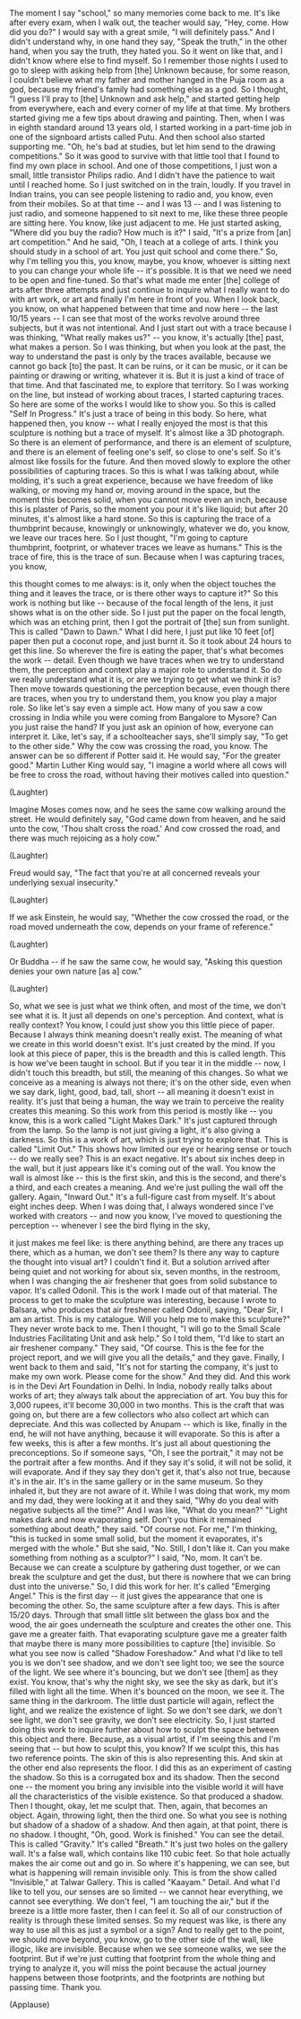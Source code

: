 
The moment I say &quot;school,&quot;
so many memories come back to me.
It&#39;s like after every exam,
when I walk out,
the teacher would say, &quot;Hey, come.
How did you do?&quot;
I would say with a great smile,
&quot;I will definitely pass.&quot;
And I didn&#39;t understand why,
in one hand they say, &quot;Speak the truth,&quot;
in the other hand, when you say
the truth, they hated you.
So it went on like that,
and I didn&#39;t know where
else to find myself.
So I remember those nights
I used to go to sleep
with asking help from [the] Unknown
because, for some reason,
I couldn&#39;t believe
what my father and mother
hanged in the Puja room as a god,
because my friend&#39;s family
had something else as a god.
So I thought, &quot;I guess
I&#39;ll pray to [the] Unknown
and ask help,&quot;
and started getting help from everywhere,
each and every corner
of my life at that time.
My brothers started giving me
a few tips about drawing and painting.
Then, when I was in eighth standard
around 13 years old,
I started working in a part-time job
in one of the signboard
artists called Putu.
And then school also
started supporting me.
&quot;Oh, he&#39;s bad at studies,
but let him send
to the drawing competitions.&quot;
So it was good to survive
with that little tool
that I found to find
my own place in school.
And one of those competitions,
I just won a small,
little transistor Philips radio.
And I didn&#39;t have the patience to wait
until I reached home.
So I just switched
on in the train, loudly.
If you travel in Indian trains,
you can see people listening to radio
and, you know, even from their mobiles.
So at that time -- and I was 13 --
and I was listening to just radio,
and someone happened to sit next to me,
like these three people are sitting here.
You know, like just adjacent to me.
He just started asking, &quot;Where did
you buy the radio? How much is it?&quot;
I said, &quot;It&#39;s a prize
from [an] art competition.&quot;
And he said, &quot;Oh, I teach
at a college of arts.
I think
you should study in a school of art.
You just quit school and come there.&quot;
So, why I&#39;m telling you this,
you know, maybe, you know,
whoever is sitting next to you can
change your whole life -- it&#39;s possible.
It is that we need we need
to be open and fine-tuned.
So that&#39;s what made me enter
[the] college of arts after three attempts
and just continue to inquire
what I really want to do
with art work, or art
and finally I&#39;m here in front of you.
When I look back, you know,
on what happened between that time
and now here --
the last 10/15 years --
I can see that most of the works
revolve around three subjects,
but it was not intentional.
And I just start out with a trace
because I was thinking,
&quot;What really makes us?&quot; -- you know,
it&#39;s actually [the] past,
what makes a person.
So I was thinking,
but when you look at the past,
the way to understand the past
is only by the traces available,
because we cannot go back [to] the past.
It can be ruins, or it can be music,
or it can be painting or drawing
or writing, whatever it is.
But it is just a kind
of trace of that time.
And that fascinated me,
to explore that territory.
So I was working on the line,
but instead of working about traces,
I started capturing traces.
So here are some of the works
I would like to show you.
So this is called &quot;Self In Progress.&quot;
It&#39;s just a trace of being in this body.
So here, what happened then,
you know -- what I really enjoyed the most
is that this sculpture
is nothing but a trace of myself.
It&#39;s almost like a 3D photograph.
So there is an element of performance,
and there is an element of sculpture,
and there is an element of feeling
one&#39;s self, so close to one&#39;s self.
So it&#39;s almost like fossils
for the future.
And then moved slowly
to explore the other possibilities
of capturing traces.
So this is what I was talking
about, while molding,
it&#39;s such a great experience,
because we have freedom of like walking,
or moving my hand or,
moving around in the space,
but the moment this becomes solid,
when you cannot move even an inch,
because this is plaster of Paris, so
the moment you pour it it&#39;s like liquid;
but after 20 minutes,
it&#39;s almost like a hard stone.
So this is capturing
the trace of a thumbprint
because, knowingly or unknowingly,
whatever we do, you know,
we leave our traces here.
So I just thought, &quot;I&#39;m going to capture
thumbprint, footprint,
or whatever traces we leave as humans.&quot;
This is the trace of fire,
this is the trace of sun.
Because when I was capturing
traces, you know,

this thought comes to me always:
is it, only when the object touches
the thing and it leaves the trace,
or is there other ways to capture it?&quot;
So this work is nothing but like --
because of the focal length of the lens,
it just shows what is on the other side.
So I just put the paper
on the focal length,
which was an etching print,
then I got the portrait
of [the] sun from sunlight.
This is called &quot;Dawn to Dawn.&quot;
What I did here, I just put
like 10 feet [of] paper
then put a coconut rope,
and just burnt it.
So it took about 24
hours to get this line.
So wherever the fire is eating the paper,
that&#39;s what becomes the work --
detail.
Even though we have traces
when we try to understand them,
the perception and context
play a major role to understand it.
So do we really understand what it is,
or are we trying to get
what we think it is?
Then move towards questioning
the perception
because, even though there are traces,
when you try to understand them,
you know you play a major role.
So like let&#39;s say even a simple act.
How many of you saw
a cow crossing in India
while you were coming
from Bangalore to Mysore?
Can you just raise the hand?
If you just ask an opinion
of how, everyone can interpret it.
Like, let&#39;s say, if a schoolteacher says,
she&#39;ll simply say, &quot;To
get to the other side.&quot;
Why the cow was crossing
the road, you know.
The answer can be so
different if Potter said it.
He would say, &quot;For the greater good.&quot;
Martin Luther King would say,
&quot;I imagine a world where
all cows will be free
to cross the road,
without having their motives
called into question.&quot;

(Laughter)

Imagine Moses comes now, and he sees
the same cow walking around the street.
He would definitely say,
&quot;God came down from heaven,
and he said unto the cow,
&#39;Thou shalt cross the road.&#39;
And cow crossed the road,
and there was much
rejoicing as a holy cow.&quot;

(Laughter)

Freud would say,
&quot;The fact that you&#39;re at all concerned
reveals your underlying
sexual insecurity.&quot;

(Laughter)

If we ask Einstein,
he would say, &quot;Whether
the cow crossed the road,
or the road moved underneath the cow,
depends on your frame of reference.&quot;

(Laughter)

Or Buddha --
if he saw the same cow, he would say,
&quot;Asking this question denies
your own nature [as a] cow.&quot;

(Laughter)

So, what we see
is just what we think often,
and most of the time,
we don&#39;t see what it is.
It just all depends on one&#39;s perception.
And context, what is really context?
You know, I could just show you
this little piece of paper.
Because I always think meaning
doesn&#39;t really exist.
The meaning of what we create
in this world doesn&#39;t exist.
It&#39;s just created by the mind.
If you look at this piece of paper,
this is the breadth
and this is called length.
This is how we&#39;ve been taught in school.
But if you tear it in the middle --
now, I didn&#39;t touch this breadth,
but still, the meaning of this changes.
So what we conceive as a meaning
is always not there;
it&#39;s on the other side,
even when we say dark, light,
good, bad, tall, short --
all meaning it doesn&#39;t exist in reality.
It&#39;s just that being a human,
the way we train to perceive the reality
creates this meaning.
So this work from this period
is mostly like --
you know, this is a work
called &quot;Light Makes Dark.&quot;
It&#39;s just captured through from the lamp.
So the lamp is not just giving
a light, it&#39;s also giving a darkness.
So this is a work of art,
which is just trying to explore that.
This is called &quot;Limit Out.&quot;
This shows how limited our eye
or hearing sense or touch --
do we really see?
This is an exact negative.
It&#39;s about six inches deep in the wall,
but it just appears
like it&#39;s coming out of the wall.
You know the wall is almost like --
this is the first skin,
and this is the second,
and there&#39;s a third,
and each creates a meaning.
And we&#39;re just pulling
the wall off the gallery.
Again, &quot;Inward Out.&quot;
It&#39;s a full-figure cast from myself.
It&#39;s about eight inches deep.
When I was doing that, I always wondered
since I&#39;ve worked with creators --
and now you know, I&#39;ve moved
to questioning the perception --
whenever I see the bird flying in the sky,

it just makes me feel like:
is there anything behind,
are there any traces up there,
which as a human, we don&#39;t see them?
Is there any way to capture the thought
into visual art?
I couldn&#39;t find it.
But a solution arrived
after being quiet and not working
for about six, seven months,
in the restroom,
when I was changing the air freshener
that goes from solid substance to vapor.
It&#39;s called Odonil.
This is the work I made
out of that material.
The process to get to make
the sculpture was interesting,
because I wrote to Balsara,
who produces that air
freshener called Odonil,
saying, &quot;Dear Sir, I am an artist.
This is my catalogue.
Will you help me to make this sculpture?&quot;
They never wrote back to me.
Then I thought, &quot;I will go
to the Small Scale Industries
Facilitating Unit and ask help.&quot;
So I told them, &quot;I&#39;d like to start
an air freshener company.&quot;
They said, &quot;Of course.
This is the fee for the project report,
and we will give you
all the details,&quot; and they gave.
Finally, I went back to them and said,
&quot;It&#39;s not for starting the company,
it&#39;s just to make my own work.
Please come for the show.&quot;
And they did.
And this work is in the Devi
Art Foundation in Delhi.
In India, nobody really
talks about works of art;
they always talk
about the appreciation of art.
You buy this for 3,000 rupees,
it&#39;ll become 30,000 in two months.
This is the craft that was going on,
but there are a few collectors
who also collect art which can depreciate.
And this was collected by Anupam --
which is like, finally in the end,
he will not have anything,
because it will evaporate.
So this is after a few weeks,
this is after a few months.
It&#39;s just all about questioning
the preconceptions.
So if someone says, &quot;Oh,
I see the portrait,&quot;
it may not be the portrait
after a few months.
And if they say it&#39;s solid,
it will not be solid, it will evaporate.
And if they say they don&#39;t get it,
that&#39;s also not true,
because it&#39;s in the air.
It&#39;s in the same gallery
or in the same museum.
So they inhaled it,
but they are not aware of it.
While I was doing that work,
my mom and my dad,
they were looking at it and they said,
&quot;Why do you deal with negative
subjects all the time?&quot;
And I was like, &quot;What do you mean?&quot;
&quot;Light makes dark and now
evaporating self.
Don&#39;t you think it remained
something about death,&quot; they said.
&quot;Of course not. For me,&quot; I&#39;m thinking,
&quot;this is tucked in some small solid,
but the moment it evaporates,
it&#39;s merged with the whole.&quot;
But she said, &quot;No. Still, I don&#39;t like it.
Can you make something from nothing
as a sculptor?&quot;
I said, &quot;No, mom. It can&#39;t be.
Because we can create
a sculpture
by gathering dust together,
or we can break the sculpture
and get the dust,
but there is nowhere that we can
bring dust into the universe.&quot;
So, I did this work for her.
It&#39;s called &quot;Emerging Angel.&quot;
This is the first day --
it just gives the appearance
that one is becoming the other.
So, the same sculpture
after a few days.
This is after 15/20 days.
Through that small little slit
between the glass box and the wood,
the air goes underneath the sculpture
and creates the other one.
This gave me a greater faith.
That evaporating sculpture
gave me a greater faith
that maybe there
is many more possibilities
to capture [the] invisible.
So what you see now
is called &quot;Shadow Foreshadow.&quot;
And what I&#39;d like to tell you
is we don&#39;t see shadow,
and we don&#39;t see light too;
we see the source of the light.
We see where it&#39;s bouncing,
but we don&#39;t see [them] as they exist.
You know, that&#39;s why the night
sky, we see the sky as dark,
but it&#39;s filled with light all the time.
When it&#39;s bounced on the moon, we see it.
The same thing in the darkroom.
The little dust particle
will again, reflect the light,
and we realize the existence of light.
So we don&#39;t see dark, we don&#39;t see light,
we don&#39;t see gravity,
we don&#39;t see electricity.
So, I just started doing this work
to inquire further
about how to sculpt
the space between this object and there.
Because, as a visual artist, if I&#39;m
seeing this and I&#39;m seeing that --
but how to sculpt this, you know?
If we sculpt this, this
has two reference points.
The skin of this is also
representing this.
And skin at the other end
also represents the floor.
I did this as an experiment
of casting the shadow.
So this is a corrugated
box and its shadow.
Then the second one --
the moment you bring any invisible
into the visible world
it will have all the characteristics
of the visible existence.
So that produced a shadow.
Then I thought, okay, let me sculpt that.
Then, again, that becomes an object.
Again, throwing light, then the third one.
So what you see is nothing but shadow
of a shadow of a shadow.
And then again, at that point,
there is no shadow.
I thought, &quot;Oh, good. Work is finished.&quot;
You can see the detail.
This is called &quot;Gravity.&quot;
It&#39;s called &quot;Breath.&quot; It&#39;s just
two holes on the gallery wall.
It&#39;s a false wall, which contains
like 110 cubic feet.
So that hole actually
makes the air come out and go in.
So where it&#39;s happening, we can see,
but what is happening
will remain invisible only.
This is from the show called
&quot;Invisible,&quot; at Talwar Gallery.
This is called &quot;Kaayam.&quot;
Detail.
And what I&#39;d like to tell you,
our senses are so limited --
we cannot hear everything,
we cannot see everything.
We don&#39;t feel, &quot;I am touching the air,&quot;
but if the breeze is a little more
faster, then I can feel it.
So all of our construction of reality
is through these limited senses.
So my request was like,
is there any way to use all this
as just a symbol or a sign?
And to really get to the point,
we should move beyond, you know,
go to the other side
of the wall, like illogic,
like are invisible.
Because when we see someone
walks, we see the footprint.
But if we&#39;re just cutting that footprint
from the whole thing and trying to analyze it,
you will miss the point
because the actual journey happens
between those footprints,
and the footprints are nothing
but passing time.
Thank you.

(Applause)

